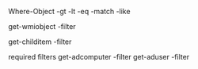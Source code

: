 Where-Object
-gt
-lt
-eq
-match
-like

get-wmiobject -filter

get-childitem -filter

required filters
get-adcomputer -filter
get-aduser -filter
